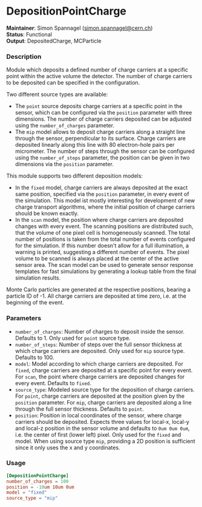 # DepositionPointCharge
**Maintainer**: Simon Spannagel (<simon.spannagel@cern.ch>)  
**Status**: Functional  
**Output**: DepositedCharge, MCParticle

### Description
Module which deposits a defined number of charge carriers at a specific point within the active volume the detector.
The number of charge carriers to be deposited can be specified in the configuration.

Two different source types are available:

* The `point` source deposits charge carriers at a specific point in the sensor, which can be configured via the `position` parameter with three dimensions. The number of charge carriers deposited can be adjusted using the `number_of_charges` parameter.
* The `mip` model allows to deposit charge carriers along a straight line through the sensor, perpendicular to its surface. Charge carriers are deposited linearly along this line with 80 electron-hole pairs per micrometer. The number of steps through the sensor can be configured using the `number_of_steps` parameter, the position can be given in two dimensions via the `position` parameter.

This module supports two different deposition models:

* In the `fixed` model, charge carriers are always deposited at the exact same position, specified via the `position` parameter, in every event of the simulation. This model ist mostly interesting for development of new charge transport algorithms, where the initial position of charge carriers should be known exactly.
* In the `scan` model, the position where charge carriers are deposited changes with every event. The scanning positions are distributed such, that the volume of one pixel cell is homogeneously scanned. The total number of positions is taken from the total number of events configured for the simulation. If this number doesn't allow for a full illumination, a warning is printed, suggesting a different number of events. The pixel volume to be scanned is always placed at the center of the active sensor area. The scan model can be used to generate sensor response templates for fast simulations by generating a lookup table from the final simulation results.

Monte Carlo particles are generated at the respective positions, bearing a particle ID of -1.
All charge carriers are deposited at time zero, i.e. at the beginning of the event.

### Parameters
* `number_of_charges`: Number of charges to deposit inside the sensor. Defaults to 1. Only used for `point` source type.
* `number_of_steps`: Number of steps over the full sensor thickness at which charge carriers are deposited. Only used for `mip` source type. Defaults to 100.
* `model`: Model according to which charge carriers are deposited. For `fixed`, charge carriers are deposited at a specific point for every event. For `scan`, the point where charge carriers are deposited changes for every event. Defaults to `fixed`.
* `source_type`: Modeled source type for the deposition of charge carriers. For `point`, charge carriers are deposited at the position given by the `position` parameter. For `mip`, charge carriers are deposited along a line through the full sensor thickness. Defaults to `point`.
* `position`: Position in local coordinates of the sensor, where charge carriers should be deposited. Expects three values for local-x, local-y and local-z position in the sensor volume and defaults to `0um 0um 0um`, i.e. the center of first (lower left) pixel. Only used for the `fixed` and model. When using source type `mip`, providing a 2D position is sufficient since it only uses the x and y coordinates.

### Usage

```toml
[DepositionPointCharge]
number_of_charges = 100
position = -10um 10um 0um
model = "fixed"
source_type = "mip"
```
